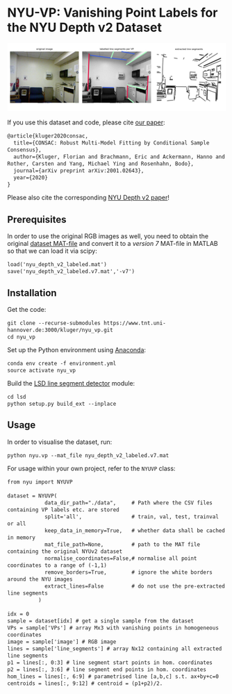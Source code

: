 # NYU-VP: Vanishing Point Labels for the NYU Depth v2 Dataset

![example](example.jpg)

If you use this dataset and code, please cite [our paper](https://arxiv.org/abs/2001.02643):
```
@article{kluger2020consac,
  title={CONSAC: Robust Multi-Model Fitting by Conditional Sample Consensus},
  author={Kluger, Florian and Brachmann, Eric and Ackermann, Hanno and Rother, Carsten and Yang, Michael Ying and Rosenhahn, Bodo},
  journal={arXiv preprint arXiv:2001.02643},
  year={2020}
}
```
Please also cite the corresponding [NYU Depth v2 paper](https://cs.nyu.edu/~silberman/bib/indoor_seg_support.bib)! 


## Prerequisites
In order to use the original RGB images as well, you need to obtain the original 
[dataset MAT-file](http://horatio.cs.nyu.edu/mit/silberman/nyu_depth_v2/nyu_depth_v2_labeled.mat) and convert it to a 
*version 7* MAT-file in MATLAB so that we can load it via scipy:
```
load('nyu_depth_v2_labeled.mat')
save('nyu_depth_v2_labeled.v7.mat','-v7')
```

## Installation
Get the code:
```
git clone --recurse-submodules https://www.tnt.uni-hannover.de:3000/kluger/nyu_vp.git
cd nyu_vp
```

Set up the Python environment using [Anaconda](https://www.anaconda.com/): 
```
conda env create -f environment.yml
source activate nyu_vp
```

Build the [LSD line segment detector](https://www.ipol.im/pub/art/2012/gjmr-lsd/) module:
```
cd lsd
python setup.py build_ext --inplace
```

## Usage
In order to visualise the dataset, run:
```
python nyu.vp --mat_file nyu_depth_v2_labeled.v7.mat
```

For usage within your own project, refer to the ```NYUVP``` class:
```
from nyu import NYUVP

dataset = NYUVP(
            data_dir_path="./data",     # Path where the CSV files containing VP labels etc. are stored
            split='all',                # train, val, test, trainval or all
            keep_data_in_memory=True,   # whether data shall be cached in memory
            mat_file_path=None,         # path to the MAT file containing the original NYUv2 dataset
            normalise_coordinates=False,# normalise all point coordinates to a range of (-1,1)
            remove_borders=True,        # ignore the white borders around the NYU images
            extract_lines=False         # do not use the pre-extracted line segments
          )
          
idx = 0
sample = dataset[idx] # get a single sample from the dataset
VPs = sample['VPs'] # array Mx3 with vanishing points in homogeneous coordinates
image = sample['image'] # RGB image
lines = sample['line_segments'] # array Nx12 containing all extracted line segments
p1 = lines[:, 0:3] # line segment start points in hom. coordinates
p2 = lines[:, 3:6] # line segment end points in hom. coordinates
hom_lines = lines[:, 6:9] # parametrised line [a,b,c] s.t. ax+by+c=0
centroids = lines[:, 9:12] # centroid = (p1+p2)/2.
```